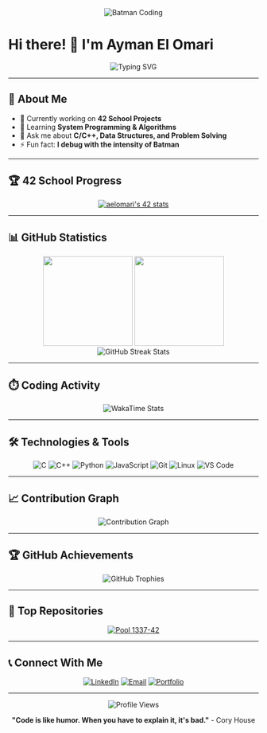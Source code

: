 <div align="center">
  <img src="https://github.com/siil3omary/POOL-1337-42/blob/main/DAYS/img/robert-pattinson-batman.gif?raw=true"  alt="Batman Coding" />
</div>

# Hi there! 👋 I'm Ayman El Omari

<div align="center">
  <img src="https://readme-typing-svg.herokuapp.com?font=Fira+Code&size=30&pause=1000&color=00D9FF&center=true&vCenter=true&width=435&lines=Software+Developer;42+School+Student;Problem+Solver;Code+Enthusiast" alt="Typing SVG" />
</div>


---

## 🎯 About Me

- 🔭 Currently working on **42 School Projects**
- 🌱 Learning **System Programming & Algorithms**
- 💬 Ask me about **C/C++, Data Structures, and Problem Solving**
- ⚡ Fun fact: **I debug with the intensity of Batman**

---

## 🏆 42 School Progress

<div align="center">
  
  [![aelomari's 42 stats](https://badge.mediaplus.ma/Binary/aelomari)](https://github.com/oakoudad/badge42)
  
</div>

---

## 📊 GitHub Statistics

<div align="center">
  <img height="180em" src="https://github-readme-stats.vercel.app/api?username=siil3omary&show_icons=true&theme=tokyonight&include_all_commits=true&count_private=true"/>
  <img height="180em" src="https://github-readme-stats.vercel.app/api/top-langs/?username=siil3omary&layout=compact&langs_count=8&theme=tokyonight"/>
</div>

<div align="center">
  <img src="https://github-readme-streak-stats.herokuapp.com/?user=siil3omary&theme=tokyonight" alt="GitHub Streak Stats" />
</div>

---

## ⏱️ Coding Activity

<div align="center">
  <img src="https://github-readme-stats.vercel.app/api/wakatime?username=siil3omary&theme=tokyonight&layout=compact" alt="WakaTime Stats" />
</div>

---

## 🛠️ Technologies & Tools

<div align="center">
  
  ![C](https://img.shields.io/badge/-C-00599C?style=flat-square&logo=c&logoColor=white)
  ![C++](https://img.shields.io/badge/-C++-00599C?style=flat-square&logo=cplusplus&logoColor=white)
  ![Python](https://img.shields.io/badge/-Python-3776AB?style=flat-square&logo=python&logoColor=white)
  ![JavaScript](https://img.shields.io/badge/-JavaScript-F7DF1E?style=flat-square&logo=javascript&logoColor=black)
  ![Git](https://img.shields.io/badge/-Git-F05032?style=flat-square&logo=git&logoColor=white)
  ![Linux](https://img.shields.io/badge/-Linux-FCC624?style=flat-square&logo=linux&logoColor=black)
  ![VS Code](https://img.shields.io/badge/-VS%20Code-007ACC?style=flat-square&logo=visual-studio-code&logoColor=white)
  
</div>

---

## 📈 Contribution Graph

<div align="center">
  <img src="https://github-readme-activity-graph.vercel.app/graph?username=siil3omary&theme=tokyo-night&hide_border=true" alt="Contribution Graph" />
</div>

---

## 🏆 GitHub Achievements

<div align="center">
  <img src="https://github-profile-trophy.vercel.app/?username=siil3omary&theme=tokyonight&no-frame=true&row=1&column=6" alt="GitHub Trophies" />
</div>

---

## 🎯 Top Repositories

<div align="center">
  <a href="https://github.com/siil3omary/POOL-1337-42">
    <img src="https://github-readme-stats.vercel.app/api/pin/?username=siil3omary&repo=POOL-1337-42&theme=tokyonight" alt="Pool 1337-42" />
  </a>
</div>

---

## 📞 Connect With Me

<div align="center">
  
  [![LinkedIn](https://img.shields.io/badge/-LinkedIn-0077B5?style=for-the-badge&logo=linkedin&logoColor=white)](https://linkedin.com/in/your-profile)
  [![Email](https://img.shields.io/badge/-Email-D14836?style=for-the-badge&logo=gmail&logoColor=white)](mailto:your-email@example.com)
  [![Portfolio](https://img.shields.io/badge/-Portfolio-000000?style=for-the-badge&logo=github&logoColor=white)](https://your-portfolio.com)
  
</div>

---

<div align="center">
  <img src="https://komarev.com/ghpvc/?username=siil3omary&color=blueviolet&style=flat-square&label=Profile+Views" alt="Profile Views" />
</div>

<div align="center">
  
  **"Code is like humor. When you have to explain it, it's bad."** - Cory House
  
</div>

